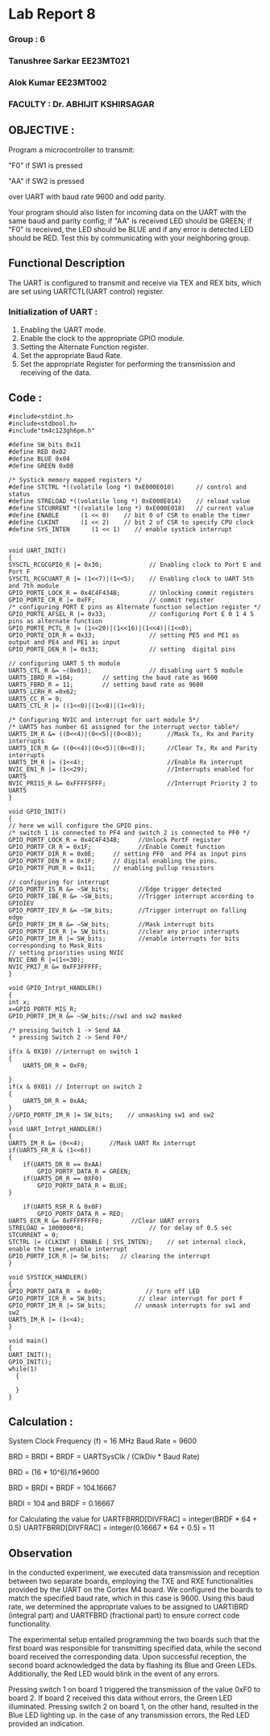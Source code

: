 # Lab Report 8
### Group : 6
### Tanushree Sarkar  EE23MT021
### Alok Kumar EE23MT002

### FACULTY : Dr. ABHIJIT KSHIRSAGAR

## OBJECTIVE : 
 
Program a microcontroller to transmit:

"F0" if SW1 is pressed

"AA" if SW2 is pressed 

over UART with baud rate 9600 and odd parity. 

Your program should also listen for incoming data on the UART with the same baud and parity config; if "AA" is received LED should be GREEN; if "F0" is received, the LED should be BLUE and if any error is detected LED should be RED. Test this by communicating with your neighboring group.


## Functional Description 
The UART is configured to transmit and receive via TEX and REX bits, which are set using UARTCTL(UART control) register.

### Initialization of UART :
1. Enabling the UART mode.  
2. Enable the clock to the appropriate GPIO module.
3. Setting the Alternate Function register.
4. Set the appropriate Baud Rate.
5. Set the appropriate Register for performing the transmission and receiving of the data.

## Code :

    #include<stdint.h>
    #include<stdbool.h>
    #include"tm4c123gh6pm.h"

    #define SW_bits 0x11
    #define RED 0x02
    #define BLUE 0x04
    #define GREEN 0x08

    /* Systick memory mapped registers */
    #define STCTRL *((volatile long *) 0xE000E010)      // control and status
    #define STRELOAD *((volatile long *) 0xE000E014)    // reload value
    #define STCURRENT *((volatile long *) 0xE000E018)   // current value
    #define ENABLE      (1 << 0)    // bit 0 of CSR to enable the timer
    #define CLKINT      (1 << 2)    // bit 2 of CSR to specify CPU clock
    #define SYS_INTEN      (1 << 1)    // enable systick interrupt


    void UART_INIT()
    {
    SYSCTL_RCGCGPIO_R |= 0x30;             // Enabling clock to Port E and Port F
    SYSCTL_RCGCUART_R |= (1<<7)|(1<<5);    // Enabling clock to UART 5th and 7th module
    GPIO_PORTE_LOCK_R = 0x4C4F434B;        // Unlocking commit registers
    GPIO_PORTE_CR_R |= 0xFF;               // commit register
    /* configuring PORT E pins as Alternate function selection register */
    GPIO_PORTE_AFSEL_R |= 0x33;            // configuring Port E 0 1 4 5 pins as alternate function
    GPIO_PORTE_PCTL_R |= (1<<20)|(1<<16)|(1<<4)|(1<<0);
    GPIO_PORTE_DIR_R = 0x33;               // setting PE5 and PE1 as output and PE4 and PE1 as input
    GPIO_PORTE_DEN_R |= 0x33;              // setting  digital pins

    // configuring UART 5 th module
    UART5_CTL_R &= ~(0x01);                // disabling uart 5 module
    UART5_IBRD_R =104;        // setting the baud rate as 9600
    UART5_FBRD_R = 11;        // setting baud rate as 9600
    UART5_LCRH_R =0x62;
    UART5_CC_R = 0;
    UART5_CTL_R |= ((1<<0)|(1<<8)|(1<<9));

    /* Configuring NVIC and interrupt for uart module 5*/
    /* UART5 has number 61 assigned for the interrupt vector table*/
    UART5_IM_R &= ((0<<4)|(0<<5)|(0<<8));       //Mask Tx, Rx and Parity interrupts
    UART5_ICR_R &= ((0<<4)|(0<<5)|(0<<8));      //Clear Tx, Rx and Parity interrupts
    UART5_IM_R |= (1<<4);                       //Enable Rx interrupt
    NVIC_EN1_R |= (1<<29);                      //Interrupts enabled for UART5
    NVIC_PRI15_R &= 0xFFFF5FFF;                 //Interrupt Priority 2 to UART5
    }  

    void GPIO_INIT()
    {
    // here we will configure the GPIO pins.
    /* switch 1 is connected to PF4 and switch 2 is connected to PF0 */
    GPIO_PORTF_LOCK_R = 0x4C4F434B;     //Unlock PortF register
    GPIO_PORTF_CR_R = 0x1F;             //Enable Commit function
    GPIO_PORTF_DIR_R = 0x0E;     // setting PF0  and PF4 as input pins
    GPIO_PORTF_DEN_R = 0x1F;     // digital enabling the pins.
    GPIO_PORTF_PUR_R = 0x11;     // enabling pullup resistors

    // configuring for interrupt
    GPIO_PORTF_IS_R &= ~SW_bits;        //Edge trigger detected
    GPIO_PORTF_IBE_R &= ~SW_bits;       //Trigger interrupt according to GPIOIEV
    GPIO_PORTF_IEV_R &= ~SW_bits;       //Trigger interrupt on falling edge
    GPIO_PORTF_IM_R &= ~SW_bits;        //Mask interrupt bits
    GPIO_PORTF_ICR_R |= SW_bits;        //clear any prior interrupts
    GPIO_PORTF_IM_R |= SW_bits;         //enable interrupts for bits corresponding to Mask_Bits
    // setting priorities using NVIC
    NVIC_EN0_R |=(1<<30);
    NVIC_PRI7_R &= 0xFF3FFFFF;
    }

    void GPIO_Intrpt_HANDLER()
    {
    int x;
    x=GPIO_PORTF_MIS_R;
    GPIO_PORTF_IM_R &= ~SW_bits;//sw1 and sw2 masked

    /* pressing Switch 1 -> Send AA
     * pressing Switch 2 -> Send F0*/

    if(x & 0X10) //interrupt on switch 1
    {
        UART5_DR_R = 0xF0;

    }
    if(x & 0X01) // Interrupt on switch 2
    {
        UART5_DR_R = 0xAA;
    }
    //GPIO_PORTF_IM_R |= SW_bits;    // unmasking sw1 and sw2
    }
    void UART_Intrpt_HANDLER()
    {   
    UART5_IM_R &= (0<<4);       //Mask UART Rx interrupt
    if(UART5_FR_R & (1<<6))
    {
        if(UART5_DR_R == 0xAA)
            GPIO_PORTF_DATA_R = GREEN;
        if(UART5_DR_R == 0XF0)
            GPIO_PORTF_DATA_R = BLUE;
    }

        if(UART5_RSR_R & 0x0F)
            GPIO_PORTF_DATA_R = RED;
    UART5_ECR_R &= 0xFFFFFFF0;        //Clear UART errors
    STRELOAD = 1000000*8;                  // for delay of 0.5 sec
    STCURRENT = 0;
    STCTRL |= (CLKINT | ENABLE | SYS_INTEN);    // set internal clock, enable the timer,enable interrupt
    GPIO_PORTF_ICR_R |= SW_bits;   // clearing the interrupt
    }

    void SYSTICK_HANDLER()
    {
    GPIO_PORTF_DATA_R  = 0x00;            // turn off LED
    GPIO_PORTF_ICR_R = SW_bits;         // clear interrupt for port F
    GPIO_PORTF_IM_R |= SW_bits;        // unmask interrupts for sw1 and sw2
    UART5_IM_R |= (1<<4);
    }

    void main()
    {
    UART_INIT();
    GPIO_INIT();
    while(1)
      {

      }
    }


## Calculation :

System Clock Frequency (f) = 16 MHz
Baud Rate = 9600

BRD = BRDI + BRDF = UARTSysClk / (ClkDiv * Baud Rate)

BRD = (16 * 10^6)/16*9600

BRD = BRDI + BRDF = 104.16667

BRDI = 104 and BRDF = 0.16667

for Calculating the value for UARTFBRRD[DIVFRAC] = integer(BRDF * 64 + 0.5)
UARTFBRRD[DIVFRAC] = integer(0.16667 * 64 + 0.5) = 11


## Observation 
In the conducted experiment, we executed data transmission and reception between two separate boards, employing the TXE and RXE functionalities provided by the UART on the Cortex M4 board.
We configured the boards to match the specified baud rate, which in this case is 9600.
Using this baud rate, we determined the appropriate values to be assigned to UARTIBRD (integral part) and UARTFBRD (fractional part) to ensure correct code functionality.

The experimental setup entailed programming the two boards such that the first board was responsible for transmitting specified data, while the second board received the corresponding data.
Upon successful reception, the second board acknowledged the data by flashing its Blue and Green LEDs.
Additionally, the Red LED would blink in the event of any errors.

Pressing switch 1 on board 1 triggered the transmission of the value 0xF0 to board 2.
If board 2 received this data without errors, the Green LED illuminated. 
Pressing switch 2 on board 1, on the other hand, resulted in the Blue LED lighting up.
In the case of any transmission errors, the Red LED provided an indication.

